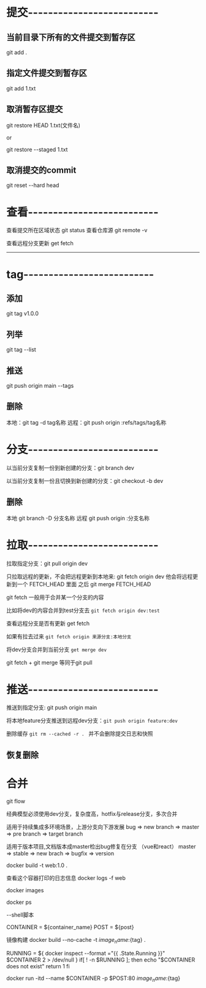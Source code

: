 
# 提交--------------------------
## 当前目录下所有的文件提交到暂存区 
git add .

## 指定文件提交到暂存区
git add 1.txt

## 取消暂存区提交
git restore HEAD 1.txt(文件名)

or

git restore --staged 1.txt


## 取消提交的commit
git reset --hard head


# 查看--------------------------
查看提交所在区域状态 git status 
查看仓库源 git remote -v

查看远程分支更新 get fetch


--------------------------



# tag--------------------------
## 添加
git tag v1.0.0

## 列举
git tag --list

## 推送
git push origin main --tags


## 删除
本地：git tag -d tag名称
远程：git push origin :refs/tags/tag名称




# 分支--------------------------

以当前分支复制一份到新创建的分支：git branch dev

以当前分支复制一份且切换到新创建的分支：git checkout  -b dev


## 删除
本地 git branch -D 分支名称
远程 git push origin :分支名称


# 拉取--------------------------
拉取指定分支：git pull origin dev

只拉取远程的更新，不会把远程更新到本地来: git fetch origin dev
他会将远程更新到一个 FETCH_HEAD 里面 之后 git merge FETCH_HEAD

git fetch 一般用于合并某一个分支的内容

比如将dev的内容合并到test分支去  `git fetch origin dev:test`


查看远程分支是否有更新 get fetch

如果有拉去过来 `git fetch origin 来源分支:本地分支`

将dev分支合并到当前分支 `get merge dev`


git fetch + git merge  等同于git pull


# 推送--------------------------
推送到指定分支: git push origin main 

将本地feature分支推送到远程dev分支：`git push origin feature:dev`


删除缓存 `git rm --cached -r . ` 并不会删除提交日志和快照


## 恢复删除

# 合并




git flow

经典模型必须使用dev分支，复杂度高，hotfix与release分支，多次合并


适用于持续集成多环境场景，上游分支向下游发展
bug => new branch => master => pre branch => target branch

适用于版本项目,文档版本成master检出bug修复在分支 （vue和react）
master => stable => new brach => bugfix => version



docker build -t web:1.0 .

查看这个容器打印的日志信息 docker logs -f web

docker images

docker ps 


--shell脚本

CONTAINER = ${container_name}
POST = ${post}

镜像构建
docker build --no-cache -t ${image_name}:${tag} .


RUNNING = ${ docker  inspect --format ="{{ .State.Running }}" $CONTAINER 2 >  /dev/null }
if[ ! -n $RUNNING ]; then
    echo "$CONTAINER does not exist"
    return 1
fi


docker run -itd --name $CONTAINER -p $POST:80 ${image_name}:${tag}
